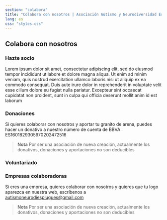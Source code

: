 ```yaml
---
section: "colabora"
title: "Colabora con nosotros | Asociación Autismo y Neurodiversidad Esplugues"
lang: es
css: "styles.css"
---
```


## Colabora con nosotros

### Hazte socio
Lorem ipsum dolor sit amet, consectetur adipiscing elit, sed do eiusmod tempor incididunt ut labore et dolore magna aliqua. Ut enim ad minim veniam, quis nostrud exercitation ullamco laboris nisi ut aliquip ex ea commodo consequat. Duis aute irure dolor in reprehenderit in voluptate velit esse cillum dolore eu fugiat nulla pariatur. Excepteur sint occaecat cupidatat non proident, sunt in culpa qui officia deserunt mollit anim id est laborum

### Donaciones
Si quieres colaborar con nosotros y aportar tu granito de arena, puedes hacer un donativo a nuestro número de cuenta de BBVA
ES1601829305970202472516

> **Nota**
> Por ser una asociación de nueva creación, actualmente los donativos, donaciones y aportaciones no son deducibles

### Voluntariado

### Empresas colaboradoras
Si eres una empresa, quieres colaborar con nosotros y quieres que tu logo aparezca en nuestra web, escríbenos a autismoneurodiesplugues@gmail.com

> **Nota**
> Por ser una asociación de nueva creación, actualmente los donativos, donaciones y aportaciones no son deducibles
